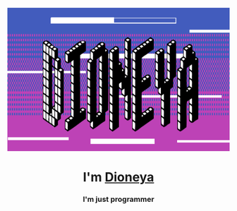 <img src="https://github.com/Dioneya/Dioneya/blob/main/dioneya.png" height="325"/></h1>
<h1 align="center">I'm <a href="https://vk.com/dioneyaofcthulhu" target="_blank">Dioneya</a> 

<h3 align="center">I'm just programmer</h3>
